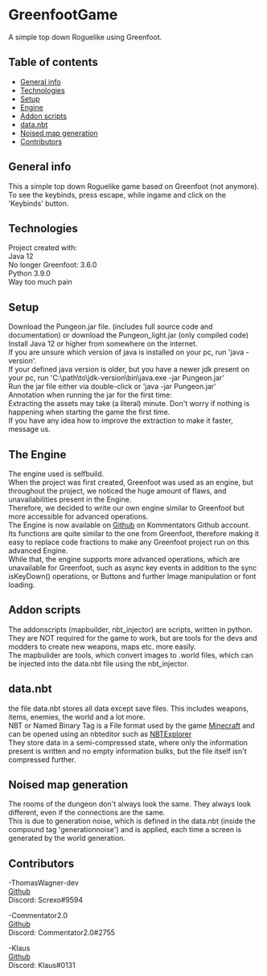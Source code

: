# GreenfootGame
A simple top down Roguelike using Greenfoot.

## Table of contents
* [General info](#general-info)
* [Technologies](#technologies)
* [Setup](#setup)
* [Engine](#the-engine)
* [Addon scripts](#addon-scripts)
* [data.nbt](#data.nbt)
* [Noised map generation](#noised-map-generation)
* [Contributors](#contributers)

## General info
This a simple top down Roguelike game based on Greenfoot (not anymore).  
To see the keybinds, press escape, while ingame and click on the 'Keybinds' button.

## Technologies 
Project created with:  
Java 12  
No longer Greenfoot: 3.6.0  
Python 3.9.0  
Way too much pain  

## Setup
Download the Pungeon.jar file. (includes full source code and documentation)
or download the Pungeon_light.jar (only compiled code)
Install Java 12 or higher from somewhere on the internet.  
If you are unsure which version of java is installed on your pc, run 'java -version'.   
If your defined java version is older, but you have a newer jdk present on your pc, run 'C:\path\to\jdk-version\bin\java.exe -jar Pungeon.jar'  
Run the jar file either via double-click or 'java -jar Pungeon.jar'  
Annotation when running the jar for the first time:  
Extracting the assets may take (a literal) minute. Don't worry if nothing is happening when starting the game the first time.  
If you have any idea how to improve the extraction to make it faster, message us.  

## The Engine
The engine used is selfbuild.  
When the project was first created, Greenfoot was used as an engine, but throughout the project, we noticed the huge amount of flaws, and unavailabilities present in the Engine.  
Therefore, we decided to write our own engine similar to Greenfoot but more accessible for advanced operations.  
The Engine is now available on [Github](https://github.com/KommentatorForAll/Gfe) on Kommentators Github account.   
Its functions are quite similar to the one from Greenfoot, therefore making it easy to replace code fractions to make any Greenfoot project run on this advanced Engine.  
While that, the engine supports more advanced operations, which are unavailable for Greenfoot, such as async key events in addition to the sync isKeyDown() operations, or Buttons and further Image manipulation or font loading.  

## Addon scripts
The addonscripts (mapbuilder, nbt_injector) are scripts, written in python.  
They are NOT required for the game to work, but are tools for the devs and modders to create new weapons, maps etc. more easily.  
The mapbulider are tools, which convert images to .world files, which can be injected into the data.nbt file using the nbt_injector.  

## data.nbt
the file data.nbt stores all data except save files. This includes weapons, items, enemies, the world and a lot more.  
NBT or Named Binary Tag is a File format used by the game [Minecraft](https://minecraft.net) and can be opened using an nbteditor such as [NBTExplorer](https://github.com/jaquadro/NBTExplorer/releases/tag/v2.8.0-win)  
They store data in a semi-compressed state, where only the information present is written and no empty information bulks, but the file itself isn't compressed further.  

## Noised map generation
The rooms of the dungeon don't always look the same. They always look different, even if the connections are the same.  
This is due to generation noise, which is defined in the data.nbt (inside the compound tag 'generationnoise') and is applied, each time a screen is generated by the world generation.  

## Contributors
-ThomasWagner-dev  
[Github](https://github.com/ThomasWagner-dev)  
Discord: Screxo#9594  

-Commentator2.0  
[Github](https://github.com/KommentatorForAll)  
Discord: Commentator2.0#2755  

-Klaus  
[Github](https://github.com/Klaus341)  
Discord: Klaus#0131  